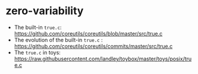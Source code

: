 # zero-variability

- The built-in `true.c`: https://github.com/coreutils/coreutils/blob/master/src/true.c
- The evolution of the built-in `true.c` : https://github.com/coreutils/coreutils/commits/master/src/true.c
- The `true.c` in toys: https://raw.githubusercontent.com/landley/toybox/master/toys/posix/true.c
